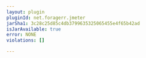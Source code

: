 ```yaml
---
layout: plugin
pluginId: net.foragerr.jmeter
jarSha1: 3c28c25d85c4db3799635325065455e4f65b42ad
isJarAvailable: true
error: NONE
violations: []

---
```

